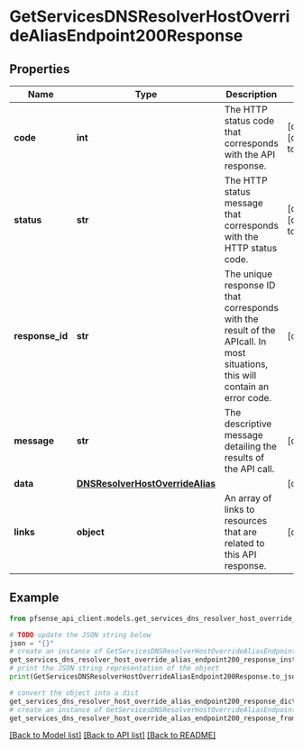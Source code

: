 # GetServicesDNSResolverHostOverrideAliasEndpoint200Response


## Properties

Name | Type | Description | Notes
------------ | ------------- | ------------- | -------------
**code** | **int** | The HTTP status code that corresponds with the API response. | [optional] [default to 200]
**status** | **str** | The HTTP status message that corresponds with the HTTP status code. | [optional] [default to 'ok']
**response_id** | **str** | The unique response ID that corresponds with the result of the APIcall. In most situations, this will contain an error code. | [optional] 
**message** | **str** | The descriptive message detailing the results of the API call. | [optional] 
**data** | [**DNSResolverHostOverrideAlias**](DNSResolverHostOverrideAlias.md) |  | [optional] 
**links** | **object** | An array of links to resources that are related to this API response. | [optional] 

## Example

```python
from pfsense_api_client.models.get_services_dns_resolver_host_override_alias_endpoint200_response import GetServicesDNSResolverHostOverrideAliasEndpoint200Response

# TODO update the JSON string below
json = "{}"
# create an instance of GetServicesDNSResolverHostOverrideAliasEndpoint200Response from a JSON string
get_services_dns_resolver_host_override_alias_endpoint200_response_instance = GetServicesDNSResolverHostOverrideAliasEndpoint200Response.from_json(json)
# print the JSON string representation of the object
print(GetServicesDNSResolverHostOverrideAliasEndpoint200Response.to_json())

# convert the object into a dict
get_services_dns_resolver_host_override_alias_endpoint200_response_dict = get_services_dns_resolver_host_override_alias_endpoint200_response_instance.to_dict()
# create an instance of GetServicesDNSResolverHostOverrideAliasEndpoint200Response from a dict
get_services_dns_resolver_host_override_alias_endpoint200_response_from_dict = GetServicesDNSResolverHostOverrideAliasEndpoint200Response.from_dict(get_services_dns_resolver_host_override_alias_endpoint200_response_dict)
```
[[Back to Model list]](../README.md#documentation-for-models) [[Back to API list]](../README.md#documentation-for-api-endpoints) [[Back to README]](../README.md)


